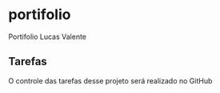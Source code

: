 # portifolio
Portifolio Lucas Valente

## Tarefas
O controle das tarefas desse projeto será realizado no GitHub